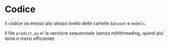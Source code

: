 # Codice

Il codice va messo allo stesso livello delle cartelle `dataset` e `models`.

Il file `predict.py` e' la versione sequenziale (senza miltithreading, quindi piu' lenta e meno efficiente)

